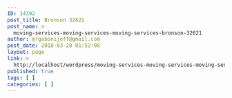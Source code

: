 ```yaml
---
ID: 14392
post_title: Bronson 32621
post_name: >
  moving-services-moving-services-moving-services-bronson-32621
author: mrgabonijeff@gmail.com
post_date: 2018-03-28 01:52:08
layout: page
link: >
  http://localhost/wordpress/moving-services-moving-services-moving-services-bronson-32621/
published: true
tags: [ ]
categories: [ ]
---
```

